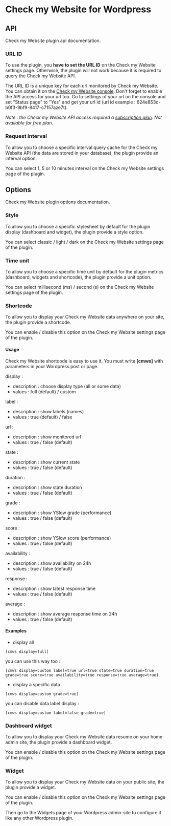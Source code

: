 # Check my Website for Wordpress

## API

Check my Website plugin api documentation.

### URL ID

To use the plugin, you **have to set the URL ID** on the Check my Website settings page. Otherwise, the plugin will not work because it is required to query the Check my Website API.

The URL ID is a unique key for each url monitored by Check my Website. You can obtain it on the [Check my Website console](https://console.checkmy.ws). Don't forget to enable the API access for your url too. Go to settings of your url on the console and set "Status page" to "Yes" and get your url id (url id example : 624e853d-b0f3-9bf9-8417-c7157aze7t).

*Note : the Check my Website API access required a [subscription plan](https://checkmy.ws/en/pricing). Not available for free plan.*

### Request interval

To allow you to choose a specific interval query cache for the Check my Website API (the data are stored in your database), the plugin provide an interval option.

You can select 1, 5 or 10 minutes interval on the Check my Website settings page of the plugin.

## Options

Check my Website plugin options documentation.

### Style

To allow you to choose a specific stylesheet by default for the plugin display (dashboard and widget), the plugin provide a style option.

You can select classic / light / dark on the Check my Website settings page of the plugin.

### Time unit

To allow you to choose a specific time unit by default for the plugin metrics (dashboard, widgets and shortcode), the plugin provide a unit option.

You can select millisecond (ms) / second (s) on the Check my Website settings page of the plugin.

### Shortcode

To allow you to display your Check my Website data anywhere on your site, the plugin provide a shortcode.

You can enable / disable this option on the Check my Website settings page of the plugin.

#### Usage

Check my Website shortcode is easy to use it. You must write **[cmws]** with parameters in your Wordpress post or page.

display :
- description : choose display type (all or some data)
- values : full (default) / custom

label :
- description : show labels (names)
- values : true (default) / false

url :
- description : show monitored url
- values : true / false (default)

state :
- description : show current state
- values : true / false (default)

duration :
- description : show state duration
- values : true / false (default)

grade :
- description : show YSlow grade (performance)
- values : true / false (default)

score :
- description : show YSlow score (performance)
- values : true / false (default)

availability :
- description : show availability on 24h
- values : true / false (default)

response :
- description : show latest response time
- values : true / false (default)

average :
- description : show average response time on 24h
- values : true / false (default)

#### Examples

- display all

`[cmws display=full]`

you can use this way too :

`[cmws display=custom label=true url=true state=true duration=true grade=true score=true availability=true response=true average=true]`

- display a specific data

`[cmws display=custom grade=true]`

you can disable data label display :

`[cmws display=custom label=false grade=true]`

### Dashboard widget

To allow you to display your Check my Website data resume on your home admin site, the plugin provide a dashboard widget.

You can enable / disable this option on the Check my Website settings page of the plugin.

### Widget

To allow you to display your Check my Website data on your public site, the plugin provide a widget.

You can enable / disable this option on the Check my Website settings page of the plugin.

Then go to the Widgets page of your Wordpress admin-site to configure it like any other Wordpress plugin.